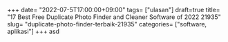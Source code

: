 +++
date= "2022-07-5T17:00:00+09:00"
tags= ["ulasan"]
draft=true
title= "17 Best Free Duplicate Photo Finder and Cleaner Software of 2022        21935"
slug= "duplicate-photo-finder-terbaik-21935"
categories= ["software, aplikasi"]
+++
asd
